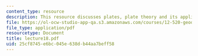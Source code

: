 ```yaml
---
content_type: resource
description: This resource discusses plates, plate theory and its application.
file: https://ol-ocw-studio-app-qa.s3.amazonaws.com/courses/12-520-geodynamics-fall-2006/25cf8745e6bc045e638db44aa7beff58_lecture18.pdf
file_type: application/pdf
resourcetype: Document
title: lecture18.pdf
uid: 25cf8745-e6bc-045e-638d-b44aa7beff58
---
```

